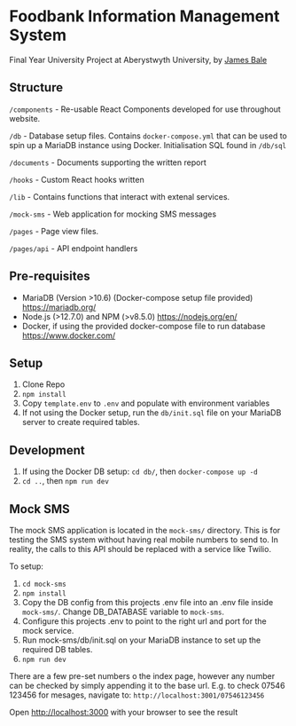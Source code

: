 # Foodbank Information Management System
Final Year University Project at Aberystwyth University, by [James Bale](https://www.jamesbale.dev)

## Structure
`/components` - Re-usable React Components developed for use throughout website.

`/db` - Database setup files. Contains `docker-compose.yml` that can be used to spin up a MariaDB instance using Docker. Initialisation SQL found in `/db/sql`

`/documents` - Documents supporting the written report

`/hooks` - Custom React hooks written

`/lib` - Contains functions that interact with extenal services.

`/mock-sms` - Web application for mocking SMS messages

`/pages` - Page view files.

`/pages/api` - API endpoint handlers


## Pre-requisites
- MariaDB (Version >10.6) (Docker-compose setup file provided) https://mariadb.org/
- Node.js (>12.7.0) and NPM (>v8.5.0) https://nodejs.org/en/
- Docker, if using the provided docker-compose file to run database https://www.docker.com/

## Setup
1. Clone Repo
2. `npm install`
3. Copy `template.env` to `.env` and populate with environment variables
4. If not using the Docker setup, run the `db/init.sql` file on your MariaDB server to create required tables.

## Development
1. If using the Docker DB setup: `cd db/`, then `docker-compose up -d`
2. `cd ..`, then `npm run dev`

## Mock SMS
The mock SMS application is located in the `mock-sms/` directory. This is for testing the SMS system without having real mobile numbers to send to. In reality, the calls to this API should be replaced with a service like Twilio.

To setup:
1. `cd mock-sms`
2. `npm install`
3. Copy the DB config from this projects .env file into an .env file inside `mock-sms/`. Change DB_DATABASE variable to `mock-sms`.
4. Configure this projects .env to point to the right url and port for the mock service.
5. Run mock-sms/db/init.sql on your MariaDB instance to set up the required DB tables.
6. `npm run dev`

There are a few pre-set numbers o the index page, however any number can be checked by simply appending it to the base url. E.g. to check 07546 123456 for mesages, navigate to: `http://localhost:3001/07546123456`

Open [http://localhost:3000](http://localhost:3000) with your browser to see the result
